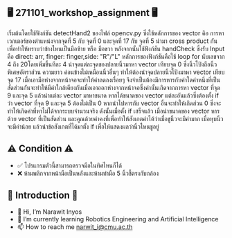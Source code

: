 ## 🖥️ 271101_workshop_assignment 🖥️
เริ่มต้นโดยใช้ฟังก์ชัน detectHand2 ของไฟล์ opencv.py ซึ่งใช้หลักการของ vector คิอ การหาเวกเตอร์ของตำแหน่งจากจุดที่ 5 กับ จุดที่ 0 และจุดที่ 17 กับ จุดที่ 5 นำมา cross product กันเพื่อทำให้ทราบว่าข้างไหนเป็นมือซ้าย หรือ มือขวา หลังจากนั้นใช้ฟังก์ชัน handCheck ซึ่งรับ Input คือ direct: arr, finger: finger,side: "R"/"L" หลักการของฟังก์ชันคือใช้ loop for นับเลขจาก 4 ถึง 20โดยเพิ่มขึ้นทีละ 4 นำจุดแต่ละจุดของปลายนิ้วมาหา vector เทียบจุด 0 ซึ่งนิ้วโป้งถือนิ้วพิเศษอัตราส่วน ความยาว ค่อนข้างไม่เหมือนนิ้วอื่นๆ ทำให้ต้องนำจุดปลายนิ้วโป้งมาหา vector เทียบจุด 17 เมื่อเอามือห่างจากหน้าจอจะทำให้ค่าลดลงเรื่อยๆ จึงจำเป็นต้องมีการหารกับค่าใดค่าหนึ่งที่เป็นสัดส่วนกันจะทำให้มีค่าใกล้เคียงกันเมื่อเอาออกห่างจากหน้าจอซึ่งค่านั้นเกิดจากการหา vector ที่จุด 9 และจุด 5 แล้วนำแต่ละ vector มาหาขนาด หากได้ขนาดของ vector แต่ละอันแล้วซึ่งต้องตั้ง if ว่า vector ที่จุด 9 และจุด 5 ต้องไม่เป็น 0 หากนำไปหารกับ vector อื่นจะทำให้เกิดส่วน 0 ซึ่งจะทำให้เกิดค่าที่หาไม่ได้จากระบบจำนวนจริง ดังนั้นเมื่อตั้ง if เสร็จแล้ว เมื่อนำขนาดของ vector หารด้วย vector ที่เป็นสัดส่วน และคูณด้วยค่าคงที่เพื่อทำให้สังเกตค่าได้ว่าเมื่อชูนิ้วจะมีค่ามาก เมื่อหุบนิ้วจะมีค่าน้อย แล้วนำข้อสังเกตที่ได้มาตั้ง if เพื่อให้แสดงผลว่านิ้วไหนชูอยู่
## ⚠️ Condition ⚠️
- ✅ โปรแกรมตัวนี้สามารถตรวจมือในทิศไหนก็ได้
- ❌ ห้ามพลิกจากหน้ามือเป็นหลังและห้ามทำมือ 5 นิ้วชี้ตรงกับกล้อง
## 👏 Introduction 👏
- 👋 Hi, I’m Narawit Inyos
- 🌱 I’m currently learning Robotics Engineering and Artificial Intelligence
- 📫 How to reach me narwit_i@cmu.ac.th